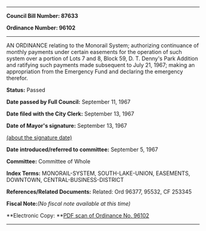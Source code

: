 

********

**Council Bill Number: 87633**
   
**Ordinance Number: 96102**
********

 AN ORDINANCE relating to the Monorail System; authorizing continuance of monthly payments under certain easements for the operation of such system over a portion of Lots 7 and 8, Block 59, D. T. Denny's Park Addition and ratifying such payments made subsequent to July 21, 1967; making an appropriation from the Emergency Fund and declaring the emergency therefor.

**Status:** Passed
   
**Date passed by Full Council:** September 11, 1967
   
**Date filed with the City Clerk:** September 13, 1967
   
**Date of Mayor's signature:** September 13, 1967
   
[(about the signature date)](/~public/approvaldate.htm)
   
   
   
**Date introduced/referred to committee:** September 5, 1967
   
**Committee:** Committee of Whole
   
   
**Index Terms:** MONORAIL-SYSTEM, SOUTH-LAKE-UNION, EASEMENTS, DOWNTOWN, CENTRAL-BUSINESS-DISTRICT

**References/Related Documents:** Related: Ord 96377, 95532, CF 253345

**Fiscal Note:**_(No fiscal note available at this time)_

**Electronic Copy: **[PDF scan of Ordinance No. 96102](/~archives/Ordinances/Ord_96102.pdf)

********

